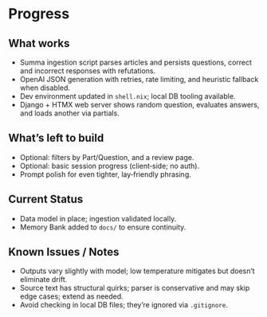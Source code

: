 # Progress

## What works

- Summa ingestion script parses articles and persists questions, correct and incorrect responses with refutations.
- OpenAI JSON generation with retries, rate limiting, and heuristic fallback when disabled.
- Dev environment updated in `shell.nix`; local DB tooling available.
- Django + HTMX web server shows random question, evaluates answers, and loads another via partials.

## What’s left to build

- Optional: filters by Part/Question, and a review page.
- Optional: basic session progress (client‑side; no auth).
- Prompt polish for even tighter, lay‑friendly phrasing.

## Current Status

- Data model in place; ingestion validated locally.
- Memory Bank added to `docs/` to ensure continuity.

## Known Issues / Notes

- Outputs vary slightly with model; low temperature mitigates but doesn’t eliminate drift.
- Source text has structural quirks; parser is conservative and may skip edge cases; extend as needed.
- Avoid checking in local DB files; they’re ignored via `.gitignore`.
